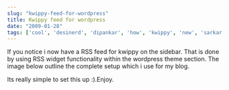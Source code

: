 ```yaml
---
slug: "kwippy-feed-for-wordpress"
title: Kwippy feed for wordpress
date: "2009-01-28"
tags: ['cool', 'desinerd', 'dipankar', 'how', 'kwippy', 'new', 'sarkar', 'to', 'wordpress']
---
```

If you notice i now have a RSS feed for kwippy on the sidebar. That is done by using RSS widget functionality within the wordpress theme section. The image below outline the complete setup which i use for my blog.

Its really simple to set this up :).Enjoy.

